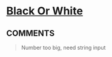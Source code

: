 # [Black Or White](https://toph.co/p/black-or-white)

## __COMMENTS__

> Number too big, need string input

